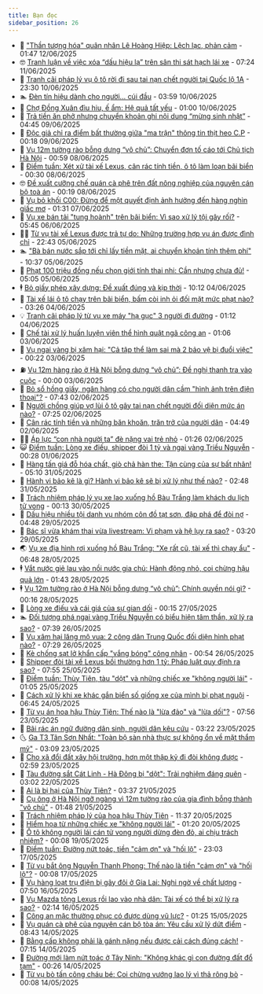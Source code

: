 ```yaml
---
title: Bạn đọc
sidebar_position: 26
---
```


<!-- dantri-ban-doc:START -->
- 🦒 [&quot;Thần tượng hóa&quot; quân nhân Lê Hoàng Hiệp: Lệch lạc, phản cảm](https://dantri.com.vn/ban-doc/than-tuong-hoa-quan-nhan-le-hoang-hiep-lech-lac-phan-cam-20250612010432095.htm) - 01:47 12/06/2025
- 🤓 [Tranh luận về việc xóa “dấu hiệu lạ” trên sân thi sát hạch lái xe](https://dantri.com.vn/ban-doc/tranh-luan-ve-viec-xoa-dau-hieu-la-tren-san-thi-sat-hach-lai-xe-20250611121146424.htm) - 07:24 11/06/2025
- 🐻 [Tranh cãi pháp lý vụ ô tô rời đi sau tai nạn chết người tại Quốc lộ 1A](https://dantri.com.vn/ban-doc/tranh-cai-phap-ly-vu-o-to-roi-di-sau-tai-nan-chet-nguoi-tai-quoc-lo-1a-20250611005709739.htm) - 23:30 10/06/2025
- 🏊 [Đèn tín hiệu dành cho người… cúi đầu](https://dantri.com.vn/ban-doc/den-tin-hieu-danh-cho-nguoi-cui-dau-20250610105831665.htm) - 03:59 10/06/2025
- 💄 [Chợ Đồng Xuân đìu hiu, ế ẩm: Hệ quả tất yếu](https://dantri.com.vn/ban-doc/cho-dong-xuan-diu-hiu-e-am-he-qua-tat-yeu-20250609122448169.htm) - 01:00 10/06/2025
- 🫣 [Trả tiền ăn phở nhưng chuyển khoản ghi nội dung “mừng sinh nhật”](https://dantri.com.vn/ban-doc/tra-tien-an-pho-nhung-chuyen-khoan-ghi-noi-dung-mung-sinh-nhat-20250609114532228.htm) - 04:45 09/06/2025
- 🎃 [Độc giả chỉ ra điểm bất thường giữa &quot;ma trận&quot; thông tin thịt heo C.P](https://dantri.com.vn/ban-doc/doc-gia-chi-ra-diem-bat-thuong-giua-ma-tran-thong-tin-thit-heo-cp-20250604002509327.htm) - 00:18 09/06/2025
- 🦄 [Vụ 12m tường rào bỗng dưng “vô chủ”: Chuyển đơn tố cáo tới Chủ tịch Hà Nội](https://dantri.com.vn/ban-doc/vu-12m-tuong-rao-bong-dung-vo-chu-chuyen-don-to-cao-toi-chu-tich-ha-noi-20250607054212047.htm) - 00:59 08/06/2025
- 💯 [Điểm tuần: Xét xử tài xế Lexus, cân rác tính tiền, ô tô làm loạn bãi biển](https://dantri.com.vn/ban-doc/diem-tuan-xet-xu-tai-xe-lexus-can-rac-tinh-tien-o-to-lam-loan-bai-bien-20250607230908468.htm) - 00:30 08/06/2025
- 🤓 [Đề xuất cưỡng chế quán cà phê trên đất nông nghiệp của nguyên cán bộ toà án](https://dantri.com.vn/ban-doc/de-xuat-cuong-che-quan-ca-phe-tren-dat-nong-nghiep-cua-nguyen-can-bo-toa-an-20250607180728247.htm) - 00:19 08/06/2025
- 🥷 [Vụ bỏ khối C00: Đừng để một quyết định ảnh hưởng đến hàng nghìn giấc mơ](https://dantri.com.vn/ban-doc/vu-bo-khoi-c00-dung-de-mot-quyet-dinh-anh-huong-den-hang-nghin-giac-mo-20250607083105172.htm) - 01:31 07/06/2025
- 🐻 [Vụ xe bán tải &quot;tung hoành&quot; trên bãi biển: Vì sao xử lý tội gây rối?](https://dantri.com.vn/ban-doc/vu-xe-ban-tai-tung-hoanh-tren-bai-bien-vi-sao-xu-ly-toi-gay-roi-20250605153717056.htm) - 05:45 06/06/2025
- 🧑‍💻 [Từ vụ tài xế Lexus được trả tự do: Những trường hợp vụ án được đình chỉ](https://dantri.com.vn/ban-doc/tu-vu-tai-xe-lexus-duoc-tra-tu-do-nhung-truong-hop-vu-an-duoc-dinh-chi-20250606005120441.htm) - 22:43 05/06/2025
- 🏊 [&quot;Bà bán nước sắp tới chỉ lấy tiền mặt, ai chuyển khoản tính thêm phí&quot;](https://dantri.com.vn/ban-doc/ba-ban-nuoc-sap-toi-chi-lay-tien-mat-ai-chuyen-khoan-tinh-them-phi-20250605172347005.htm) - 10:37 05/06/2025
- 🦆 [Phạt 100 triệu đồng nếu chọn giới tính thai nhi: Cần nhưng chưa đủ!](https://dantri.com.vn/ban-doc/phat-100-trieu-dong-neu-chon-gioi-tinh-thai-nhi-can-nhung-chua-du-20250605120538600.htm) - 05:05 05/06/2025
- 🕴 [Bỏ giấy phép xây dựng: Đề xuất đúng và kịp thời](https://dantri.com.vn/ban-doc/bo-giay-phep-xay-dung-de-xuat-dung-va-kip-thoi-20250604171156570.htm) - 10:12 04/06/2025
- 🌈 [Tài xế lái ô tô chạy trên bãi biển, bấm còi inh ỏi đối mặt mức phạt nào?](https://dantri.com.vn/ban-doc/tai-xe-lai-o-to-chay-tren-bai-bien-bam-coi-inh-oi-doi-mat-muc-phat-nao-20250604085906296.htm) - 03:26 04/06/2025
- 💡 [Tranh cãi pháp lý từ vụ xe máy &quot;hạ gục&quot; 3 người đi đường](https://dantri.com.vn/ban-doc/tranh-cai-phap-ly-tu-vu-xe-may-ha-guc-3-nguoi-di-duong-20250603232357285.htm) - 01:12 04/06/2025
- 🐻 [Chế tài xử lý huấn luyện viên thể hình quật ngã công an](https://dantri.com.vn/ban-doc/che-tai-xu-ly-huan-luyen-vien-the-hinh-quat-nga-cong-an-20250602185850536.htm) - 01:06 03/06/2025
- 💪 [Vụ ngai vàng bị xâm hại: &quot;Cả tập thể làm sai mà 2 bảo vệ bị đuổi việc&quot;](https://dantri.com.vn/ban-doc/vu-ngai-vang-bi-xam-hai-ca-tap-the-lam-sai-ma-2-bao-ve-bi-duoi-viec-20250603062717204.htm) - 00:22 03/06/2025
- ⛽️ [Vụ 12m hàng rào ở Hà Nội bỗng dưng “vô chủ”: Đề nghị thanh tra vào cuộc](https://dantri.com.vn/ban-doc/vu-12m-hang-rao-o-ha-noi-bong-dung-vo-chu-de-nghi-thanh-tra-vao-cuoc-20250601172459204.htm) - 00:00 03/06/2025
- 🦍 [Bỏ sổ hồng giấy, ngân hàng có cho người dân cầm &quot;hình ảnh trên điện thoại&quot;?](https://dantri.com.vn/ban-doc/bo-so-hong-giay-ngan-hang-co-cho-nguoi-dan-cam-hinh-anh-tren-dien-thoai-20250602114044261.htm) - 07:43 02/06/2025
- 🤖 [Người chồng giúp vợ lùi ô tô gây tai nạn chết người đối diện mức án nào?](https://dantri.com.vn/ban-doc/nguoi-chong-giup-vo-lui-o-to-gay-tai-nan-chet-nguoi-doi-dien-muc-an-nao-20250602120309062.htm) - 07:25 02/06/2025
- 🌈 [Cân rác tính tiền và những băn khoăn, trăn trở của người dân](https://dantri.com.vn/ban-doc/can-rac-tinh-tien-va-nhung-ban-khoan-tran-tro-cua-nguoi-dan-20250602112518572.htm) - 04:49 02/06/2025
- 👨‍🏫 [Áp lực “con nhà người ta” đè nặng vai trẻ nhỏ](https://dantri.com.vn/ban-doc/ap-luc-con-nha-nguoi-ta-de-nang-vai-tre-nho-20250602082644669.htm) - 01:26 02/06/2025
- 😺 [Điểm tuần: Lòng xe điếu, shipper đòi 1 tỷ và ngai vàng Triều Nguyễn](https://dantri.com.vn/ban-doc/diem-tuan-long-xe-dieu-shipper-doi-1-ty-va-ngai-vang-trieu-nguyen-20250601012151769.htm) - 00:28 01/06/2025
- 🎃 [Hàng tấn giá đỗ hóa chất, giò chả hàn the: Tận cùng của sự bất nhân!](https://dantri.com.vn/ban-doc/hang-tan-gia-do-hoa-chat-gio-cha-han-the-tan-cung-cua-su-bat-nhan-20250531113512430.htm) - 05:10 31/05/2025
- 🚀 [Hành vi bảo kê là gì? Hành vi bảo kê sẽ bị xử lý như thế nào?](https://dantri.com.vn/ban-doc/hanh-vi-bao-ke-la-gi-hanh-vi-bao-ke-se-bi-xu-ly-nhu-the-nao-20250531094814003.htm) - 02:48 31/05/2025
- 🧐 [Trách nhiệm pháp lý vụ xe lao xuống hồ Bàu Trắng làm khách du lịch tử vong](https://dantri.com.vn/ban-doc/trach-nhiem-phap-ly-vu-xe-lao-xuong-ho-bau-trang-lam-khach-du-lich-tu-vong-20250529170137762.htm) - 00:13 30/05/2025
- 🌋 [Dấu hiệu nhiều tội danh vụ nhóm côn đồ tạt sơn, đập phá để đòi nợ](https://dantri.com.vn/ban-doc/dau-hieu-nhieu-toi-danh-vu-nhom-con-do-tat-son-dap-pha-de-doi-no-20250529114223212.htm) - 04:48 29/05/2025
- 🦏 [Bác sĩ vừa khám thai vừa livestream: Vi phạm và hệ lụy ra sao?](https://dantri.com.vn/ban-doc/bac-si-vua-kham-thai-vua-livestream-vi-pham-va-he-luy-ra-sao-20250529102049265.htm) - 03:20 29/05/2025
- 🌏 [Vụ xe địa hình rơi xuống hồ Bàu Trắng: &quot;Xe rất cũ, tài xế thì chạy ẩu&quot;](https://dantri.com.vn/ban-doc/vu-xe-dia-hinh-roi-xuong-ho-bau-trang-xe-rat-cu-tai-xe-thi-chay-au-20250528124722647.htm) - 06:48 28/05/2025
- 🕴 [Vắt nước giẻ lau vào nồi nước gia chủ: Hành động nhỏ, coi chừng hậu quả lớn](https://dantri.com.vn/ban-doc/vat-nuoc-gie-lau-vao-noi-nuoc-gia-chu-hanh-dong-nho-coi-chung-hau-qua-lon-20250527210244308.htm) - 01:43 28/05/2025
- 🕴 [Vụ 12m tường rào ở Hà Nội bỗng dưng “vô chủ”: Chính quyền nói gì?](https://dantri.com.vn/ban-doc/vu-12m-tuong-rao-o-ha-noi-bong-dung-vo-chu-chinh-quyen-noi-gi-20250528055822974.htm) - 00:16 28/05/2025
- 🎉 [Lòng xe điếu và cái giá của sự gian dối](https://dantri.com.vn/ban-doc/long-xe-dieu-va-cai-gia-cua-su-gian-doi-20250527002939231.htm) - 00:15 27/05/2025
- 🏊 [Đối tượng phá ngai vàng Triều Nguyễn có biểu hiện tâm thần, xử lý ra sao?](https://dantri.com.vn/ban-doc/doi-tuong-pha-ngai-vang-trieu-nguyen-co-bieu-hien-tam-than-xu-ly-ra-sao-20250526142550053.htm) - 07:39 26/05/2025
- 🦣 [Vụ xâm hại lăng mộ vua: 2 công dân Trung Quốc đối diện hình phạt nào?](https://dantri.com.vn/ban-doc/vu-xam-hai-lang-mo-vua-2-cong-dan-trung-quoc-doi-dien-hinh-phat-nao-20250526091129422.htm) - 07:29 26/05/2025
- 💫 [Kè chống sạt lở khẩn cấp &quot;vắng bóng&quot; công nhân](https://dantri.com.vn/ban-doc/ke-chong-sat-lo-khan-cap-vang-bong-cong-nhan-20250523125656034.htm) - 00:54 26/05/2025
- 🌈 [Shipper đòi tài xế Lexus bồi thường hơn 1 tỷ: Pháp luật quy định ra sao?](https://dantri.com.vn/ban-doc/shipper-doi-tai-xe-lexus-boi-thuong-hon-1-ty-phap-luat-quy-dinh-ra-sao-20250525105755131.htm) - 07:55 25/05/2025
- 🫣 [Điểm tuần: Thùy Tiên, tàu &quot;dột&quot; và những chiếc xe &quot;không người lái&quot;](https://dantri.com.vn/ban-doc/diem-tuan-thuy-tien-tau-dot-va-nhung-chiec-xe-khong-nguoi-lai-20250524212301930.htm) - 01:05 25/05/2025
- 🎉 [Cách xử lý khi xe khác gắn biển số giống xe của mình bị phạt nguội](https://dantri.com.vn/ban-doc/cach-xu-ly-khi-xe-khac-gan-bien-so-giong-xe-cua-minh-bi-phat-nguoi-20250524134538291.htm) - 06:45 24/05/2025
- 🥸 [Từ vụ án hoa hậu Thùy Tiên: Thế nào là &quot;lừa đảo&quot; và &quot;lừa dối&quot;?](https://dantri.com.vn/ban-doc/tu-vu-an-hoa-hau-thuy-tien-the-nao-la-lua-dao-va-lua-doi-20250523080759557.htm) - 07:56 23/05/2025
- 🦄 [Bãi rác án ngữ đường dân sinh, người dân kêu cứu](https://dantri.com.vn/ban-doc/bai-rac-an-ngu-duong-dan-sinh-nguoi-dan-keu-cuu-20250523080303806.htm) - 03:22 23/05/2025
- 🌜 [Ga T3 Tân Sơn Nhất: &quot;Toàn bộ sàn nhà thực sự không ổn về mặt thẩm mỹ&quot;](https://dantri.com.vn/ban-doc/ga-t3-tan-son-nhat-toan-bo-san-nha-thuc-su-khong-on-ve-mat-tham-my-20250522172617155.htm) - 03:09 23/05/2025
- 🎉 [Cho xã đổi đất xây hội trường, hơn một thập kỷ đi đòi không được](https://dantri.com.vn/ban-doc/cho-xa-doi-dat-xay-hoi-truong-hon-mot-thap-ky-di-doi-khong-duoc-20250522145959170.htm) - 02:59 23/05/2025
- 🦄 [Tàu đường sắt Cát Linh - Hà Đông bị &quot;dột&quot;: Trải nghiệm đáng quên](https://dantri.com.vn/ban-doc/tau-duong-sat-cat-linh-ha-dong-bi-dot-trai-nghiem-dang-quen-20250522095737626.htm) - 03:02 22/05/2025
- 🧰 [Ai là bị hại của Thùy Tiên?](https://dantri.com.vn/ban-doc/ai-la-bi-hai-cua-thuy-tien-20250520142013583.htm) - 03:37 21/05/2025
- 🤡 [Cụ ông ở Hà Nội ngỡ ngàng vì 12m tường rào của gia đình bỗng thành &quot;vô chủ&quot;](https://dantri.com.vn/ban-doc/cu-ong-o-ha-noi-ngo-ngang-vi-12m-tuong-rao-cua-gia-dinh-bong-thanh-vo-chu-20250520095011070.htm) - 01:48 21/05/2025
- 💫 [Trách nhiệm pháp lý của hoa hậu Thùy Tiên](https://dantri.com.vn/ban-doc/trach-nhiem-phap-ly-cua-hoa-hau-thuy-tien-20250520155230831.htm) - 11:37 20/05/2025
- 🦏 [Hiểm họa từ những chiếc xe &quot;không người lái&quot;](https://dantri.com.vn/ban-doc/hiem-hoa-tu-nhung-chiec-xe-khong-nguoi-lai-20250520081337027.htm) - 01:20 20/05/2025
- 🧠 [Ô tô không người lái cán tử vong người dừng đèn đỏ, ai chịu trách nhiệm?](https://dantri.com.vn/ban-doc/o-to-khong-nguoi-lai-can-tu-vong-nguoi-dung-den-do-ai-chiu-trach-nhiem-20250518233003707.htm) - 00:08 19/05/2025
- 🫶 [Điểm tuần: Đường nứt toác, tiền &quot;cảm ơn&quot; và &quot;hối lộ&quot;](https://dantri.com.vn/ban-doc/diem-tuan-duong-nut-toac-tien-cam-on-va-hoi-lo-20250517000910876.htm) - 23:03 17/05/2025
- 💼 [Từ vụ bắt ông Nguyễn Thanh Phong: Thế nào là tiền &quot;cảm ơn&quot; và &quot;hối lộ&quot;?](https://dantri.com.vn/ban-doc/tu-vu-bat-ong-nguyen-thanh-phong-the-nao-la-tien-cam-on-va-hoi-lo-20250516235932390.htm) - 00:08 17/05/2025
- 👺 [Vụ hàng loạt trụ điện bị gãy đôi ở Gia Lai: Nghi ngờ về chất lượng](https://dantri.com.vn/ban-doc/vu-hang-loat-tru-dien-bi-gay-doi-o-gia-lai-nghi-ngo-ve-chat-luong-20250516111841047.htm) - 07:50 16/05/2025
- 🥳 [Vụ Mazda tông Lexus rồi lao vào nhà dân: Tài xế có thể bị xử lý ra sao?](https://dantri.com.vn/ban-doc/vu-mazda-tong-lexus-roi-lao-vao-nha-dan-tai-xe-co-the-bi-xu-ly-ra-sao-20250516003425434.htm) - 02:14 16/05/2025
- 🦄 [Công an mặc thường phục có được dùng vũ lực?](https://dantri.com.vn/ban-doc/cong-an-mac-thuong-phuc-co-duoc-dung-vu-luc-20250515003917534.htm) - 01:25 15/05/2025
- 🎡 [Vụ quán cà phê của nguyên cán bộ tòa án: Yêu cầu xử lý dứt điểm](https://dantri.com.vn/ban-doc/vu-quan-ca-phe-cua-nguyen-can-bo-toa-an-yeu-cau-xu-ly-dut-diem-20250513181331597.htm) - 08:43 14/05/2025
- 💫 [Bằng cấp không phải là gánh nặng nếu được cải cách đúng cách!](https://dantri.com.vn/ban-doc/bang-cap-khong-phai-la-ganh-nang-neu-duoc-cai-cach-dung-cach-20250514141545862.htm) - 07:15 14/05/2025
- 💫 [Đường mới làm nứt toác ở Tây Ninh: &quot;Không khác gì con đường đất đổ tạm&quot;](https://dantri.com.vn/ban-doc/duong-moi-lam-nut-toac-o-tay-ninh-khong-khac-gi-con-duong-dat-do-tam-20250514002809149.htm) - 00:26 14/05/2025
- 💪 [Từ vụ bò tấn công cháu bé: Coi chừng vướng lao lý vì thả rông bò](https://dantri.com.vn/ban-doc/tu-vu-bo-tan-cong-chau-be-coi-chung-vuong-lao-ly-vi-tha-rong-bo-20250513210221234.htm) - 00:08 14/05/2025<!-- dantri-ban-doc:END -->

